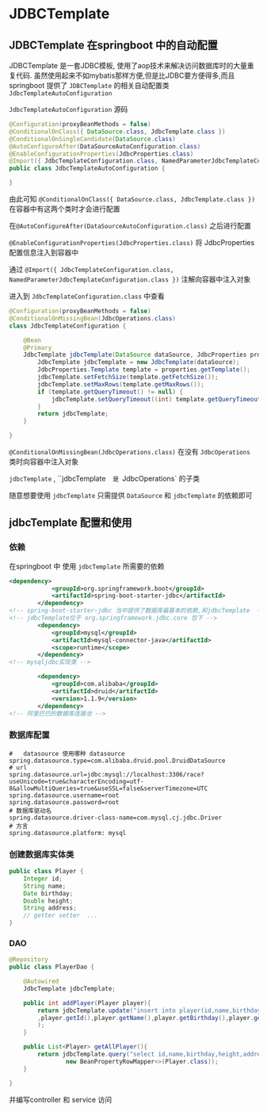 # JDBCTemplate

## JDBCTemplate 在springboot 中的自动配置

JDBCTemplate 是一套JDBC模板, 使用了aop技术来解决访问数据库时的大量重复代码. 虽然使用起来不如mybatis那样方便,但是比JDBC要方便得多,而且springboot 提供了 `JDBCTemplate` 的相关自动配置类 `JdbcTemplateAutoConfiguration` 

`JdbcTemplateAutoConfiguration`  源码

```java
@Configuration(proxyBeanMethods = false)
@ConditionalOnClass({ DataSource.class, JdbcTemplate.class })
@ConditionalOnSingleCandidate(DataSource.class)
@AutoConfigureAfter(DataSourceAutoConfiguration.class)
@EnableConfigurationProperties(JdbcProperties.class)
@Import({ JdbcTemplateConfiguration.class, NamedParameterJdbcTemplateConfiguration.class })
public class JdbcTemplateAutoConfiguration {

}
```

由此可知 `@ConditionalOnClass({ DataSource.class, JdbcTemplate.class })` 在容器中有这两个类时才会进行配置 

在`@AutoConfigureAfter(DataSourceAutoConfiguration.class)`  之后进行配置

 `@EnableConfigurationProperties(JdbcProperties.class)` 将 JdbcProperties 配置信息注入到容器中

通过 `@Import({ JdbcTemplateConfiguration.class, NamedParameterJdbcTemplateConfiguration.class })` 注解向容器中注入对象

进入到 `JdbcTemplateConfiguration.class` 中查看

```java
@Configuration(proxyBeanMethods = false)
@ConditionalOnMissingBean(JdbcOperations.class)
class JdbcTemplateConfiguration {

	@Bean
	@Primary
	JdbcTemplate jdbcTemplate(DataSource dataSource, JdbcProperties properties) {
		JdbcTemplate jdbcTemplate = new JdbcTemplate(dataSource);
		JdbcProperties.Template template = properties.getTemplate();
		jdbcTemplate.setFetchSize(template.getFetchSize());
		jdbcTemplate.setMaxRows(template.getMaxRows());
		if (template.getQueryTimeout() != null) {
			jdbcTemplate.setQueryTimeout((int) template.getQueryTimeout().getSeconds());
		}
		return jdbcTemplate;
	}

}
```

`@ConditionalOnMissingBean(JdbcOperations.class)` 在没有 `JdbcOperations` 类时向容器中注入对象

 `jdbcTemplate`  ,  ``jdbcTemplate`   是  `JdbcOperations`  的子类



随意想要使用 `jdbcTemplate`   只需提供 `DataSource` 和 `jdbcTemplate` 的依赖即可

## jdbcTemplate 配置和使用

### 依赖

在springboot 中  使用 `jdbcTemplate`  所需要的依赖

```xml
<dependency>
            <groupId>org.springframework.boot</groupId>
            <artifactId>spring-boot-starter-jdbc</artifactId>
        </dependency>
<!-- spring-boot-starter-jdbc 当中提供了数据库最基本的依赖,和jdbcTemplate  -->
<!-- jdbcTemplate位于 org.springframework.jdbc.core 包下 -->
        <dependency>
            <groupId>mysql</groupId>
            <artifactId>mysql-connector-java</artifactId>
            <scope>runtime</scope>
        </dependency>
<!-- mysqljdbc实现类 -->

        <dependency>
            <groupId>com.alibaba</groupId>
            <artifactId>druid</artifactId>
            <version>1.1.9</version>
        </dependency>
<!-- 阿里巴巴的数据库连接池 -->
```

###  数据库配置

```properties
#   datasource 使用哪种 datasource
spring.datasource.type=com.alibaba.druid.pool.DruidDataSource
# url
spring.datasource.url=jdbc:mysql://localhost:3306/race?useUnicode=true&characterEncoding=utf-8&allowMultiQueries=true&useSSL=false&serverTimezone=UTC
spring.datasource.username=root
spring.datasource.password=root
# 数据库驱动名
spring.datasource.driver-class-name=com.mysql.cj.jdbc.Driver
# 方言
spring.datasource.platform: mysql
```

### 创建数据库实体类

```java
public class Player {
    Integer id;
    String name;
    Date birthday;
    Double height;
    String address;
	// getter setter  ...
}
```

### DAO

```java
@Repository
public class PlayerDao {

    @Autowired
    JdbcTemplate jdbcTemplate;

    public int addPlayer(Player player){
        return jdbcTemplate.update("insert into player(id,name,birthday,height,address) values (?,?,?,?,?)"
        ,player.getId(),player.getName(),player.getBirthday(),player.getHeight(),player.getAddress()
        );
    }

    public List<Player> getAllPlayer(){
        return jdbcTemplate.query("select id,name,birthday,height,address from player",
                new BeanPropertyRowMapper<>(Player.class));
    }

}
```

并编写controller 和 service 访问

